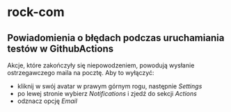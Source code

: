 # rock-com

## Powiadomienia o błędach podczas uruchamiania testów w GithubActions 
Akcje, które zakończyły się niepowodzeniem, powodują wysłanie ostrzegawczego maila na pocztę. Aby to wyłączyć:
- kliknij w swój avatar w prawym górnym rogu, następnie *Settings*
- po lewej stronie wybierz *Notifications* i zjedź do sekcji *Actions*
- odznacz opcję *Email*
